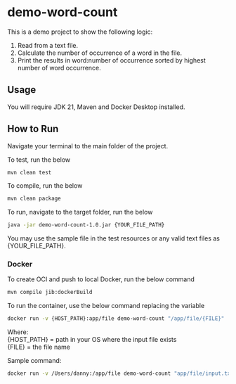 # demo-word-count
This is a demo project to show the following logic:
1. Read from a text file.
2. Calculate the number of occurrence of a word in the file.
3. Print the results in word:number of occurrence sorted by highest number of word occurrence.

## Usage
You will require JDK 21, Maven and Docker Desktop installed.

## How to Run

Navigate your terminal to the main folder of the project.

To test, run the below
```bash
mvn clean test
```

To compile, run the below
```bash
mvn clean package
```

To run, navigate to the target folder, run the below
```bash
java -jar demo-word-count-1.0.jar {YOUR_FILE_PATH}
```
You may use the sample file in the test resources or any valid text files as {YOUR_FILE_PATH}.

### Docker
To create OCI and push to local Docker, run the below command
```bash
mvn compile jib:dockerBuild 
```
To run the container, use the below command replacing the variable
```bash
docker run -v {HOST_PATH}:app/file demo-word-count "/app/file/{FILE}"
```
Where:
<br> {HOST_PATH} = path in your OS where the input file exists
<br> {FILE} = the file name

Sample command:
```bash
docker run -v /Users/danny:/app/file demo-word-count "app/file/input.txt"
```
